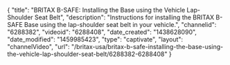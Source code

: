 {
    "title": "BRITAX B-SAFE: Installing the Base using the Vehicle Lap-Shoulder Seat Belt",
    "description": "Instructions for installing the BRITAX B-SAFE Base using the lap-shoulder seat belt in your vehicle.",
    "channelid": "6288382",
    "videoid": "6288408",
    "date_created": "1438628090",
    "date_modified": "1459985423",
    "type": "captivate",
    "layout": "channelVideo",
    "url": "\/britax-usa\/britax-b-safe-installing-the-base-using-the-vehicle-lap-shoulder-seat-belt\/6288382-6288408"
}